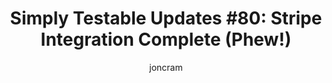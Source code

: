---
layout: default
title: "Simply Testable Updates #80: Stripe Integration Complete (Phew!)"
author: joncram
continue_reading: false
newsletter:
    issue_number: 80th
    url: https://us5.campaign-archive2.com/?u=ac75e33d993d2b502e333ddd0&amp;id=369bb96da1
    highlights:
        - Stripe integration complete
        - Cookie-based auth coming soon
    closing_sentence: Expect the next newsletter in a  week from now on 19 March 2014
---